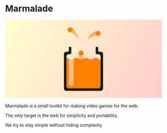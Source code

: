 # Marmalade
![](resources/banner.png)

Marmalade is a small toolkit for making video games for the web.

The only target is the web for simplicity and portability.

We try to stay simple without hiding complexity